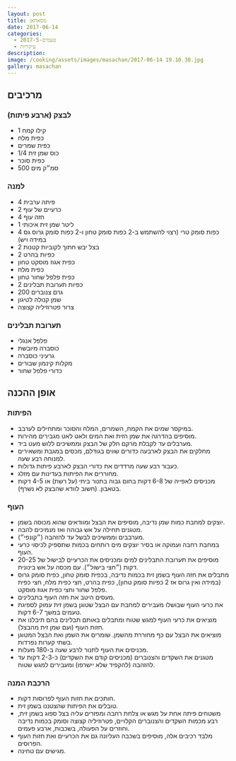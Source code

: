 ```yaml
---
layout: post
title: מסאחאן
date: 2017-06-14
categories:
  - טעמים-2017-5
  - עיקריות
description: 
image: /cooking/assets/images/masachan/2017-06-14 19.10.30.jpg
gallery: masachan
---
```


## מרכיבים

### לבצק (ארבע פיתות)

- 1 קילו קמח
- כפית מלח
- כפית שמרים
- 1/4 כוס שמן זית
- כפית סוכר
- 500 סמ״ק מים

### למנה

- 4 פיתה ערבית
- 2 כרעיים של עוף
- 4 חזה עוף
- 1 ליטר שמן זית איכותי
- 4 כפות סומק טרי (רצוי להשתמש ב-2 כפות סומק טחון ו-2 כפות סומק גרוס גס במידה ויש)
- 2 בצל יבש חתוך לקוביות קטנות
- 2 כפיות בהרט
- כפית אגוז מוסקט טחון
- כפית מלח
- כפית פלפל שחור טחון
- 2 כפיות תערובת תבלינים
- 200 גרם צנוברים
- שמן קנולה לטיגון
- צרור פטרוזיליה קצוצה

### תערובת תבלינים

- פלפל אנגלי
- כוסברה מיובשת
- גרעיני כוסברה
- מקלות קינמון שבורים   
- כדורי פלפל שחור

## אופן ההכנה

### הפיתות

- במיקסר שמים את הקמח, השמרים, המלח והסוכר ומתחילים לערבב.
- מוסיפים בהדרגה את שמן הזית ואת המים ולאט לאט מגבירים מהירות.
- מערבלים עד לקבלת מרקם חלק של הבצק וממשיכים ללוש מעט ביד.
-  מחלקים את הבצק לארבעה כדורים שווים בגודלם, מכסים במגבת ומשאירים למנוחה רבע שעה.
- כעבור רבע שעה מרדדים את כדורי הבצק לארבע פיתות גדולות.
- מחוררים את הפיתות בעדינות עם מזלג.
- מכניסים לאפייה של 6-8 דקות בחום גבוה בתנור ביתי (על רשת) או 4-5 דקות בטאבון. (חשוב לוודא
שהבצק לא נשרף).

### העוף

- יוצקים למחבת כמות שמן נדיבה, מוסיפים את הבצל ומוודאים שהוא מכוסה בשמן.
- מטגנים תחילה על אש גבוהה ואז מנמיכים להבה.
- מערבבים וממשיכים לבשל עד להזהבה (״קונפי״).
- במחבת רחבה ועמוקה או בסיר יוצקים מים רותחים בכמות שתספיק לכיסוי כרעי העוף.
- מוסיפים את תערובת התבלינים למים ומכניסים את הכרעיים לבישול של 20-25 דקות (״חצי בישול״). עם מכסה על
אש בינונית.
- מתבלים את חזה העוף בשמן זית בכמות נדיבה, בכפית סומק טחון, כפית סומק גרוס (במידה ואין גרוס
אז 2 כפיות סומק טחון), כפית בהרט, חצי כפית מלח, חצי כפית פלפל שחור וחצי כפית אגוז מוסקט.
- מעסים היטב את חזה העוף בתבלינים.
- את כרעי העוף שבושלו מעבירים למחבת עם הבצל שטוגן בשמן זית עמוק לספיגת טעמים במשך 6-7
דקות.
- מוציאים את כרעי העוף למגש שטוח ומתבלים באותם תבלינים בהם תיבלנו את חזות העוף (ועם שמן
זית מהבצל).
- מוציאים את הבצל עם כף מחוררת מהשמן. שומרים את השמן ואת הבצל המטוגן בשתי קערות נפרדות.
- מכניסים את העוף לתנור לרבע שעה ב-180 מעלות.
- מטגנים את השקדים והצנוברים (מכניסים קודם את השקדים) כ-2-3 דקות עד להזהבה (להקפיד שלא
יישרפו) ומעבירים למגש שטוח.

### הרכבת המנה
- חותכים את חזות העוף לפרוסות דקות.
- טובלים את הפיתות שהצטננו בשמן זית.
- משטחים פיתה אחת על מגש או צלחת רחבה ומפזרים עליה בצל ספוג בשמן זית, רבע מכמות השקדים והצנוברים
הקלויים, פטרוזיליה קצוצה וסומק בכמות נדיבה וחוזרים על הפעולה, בשכבות, ארבע פעמים.
- מלבד רכיבים אלה, מוסיפים בשכבה העליונה גם את הכרעיים ואת חזות העוף הפרוסים.
- מגישים עם טחינה.
